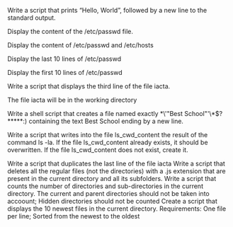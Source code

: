 Write a script that prints “Hello, World”, followed by a new line to the standard output.

Display the content of the /etc/passwd file.

Display the content of /etc/passwd and /etc/hosts

Display the last 10 lines of /etc/passwd

Display the first 10 lines of /etc/passwd

Write a script that displays the third line of the file iacta.

The file iacta will be in the working directory

Write a shell script that creates a file named exactly \*\\'"Best School"\'\\*$\?\*\*\*\*\*:) containing the text Best School ending by a new line.

Write a script that writes into the file ls_cwd_content the result of the command ls -la. If the file ls_cwd_content already exists, it should be overwritten. If the file ls_cwd_content does not exist, create it.

Write a script that duplicates the last line of the file iacta
Write a script that deletes all the regular files (not the directories) with a .js extension that are present in the current directory and all its subfolders.
Write a script that counts the number of directories and sub-directories in the current directory. The current and parent directories should not be taken into accoount; Hidden directories should not be counted
Create a script that displays the 10 newest files in the current directory. Requirements: One file per line; Sorted from the newest to the oldest
